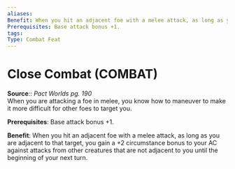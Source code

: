 ```yaml
---
aliases: 
Benefit: When you hit an adjacent foe with a melee attack, as long as you are adjacent to that target, you gain a +2 circumstance bonus to your AC against attacks from other creatures that are not adjacent to you until the beginning of your next turn.
Prerequisites: Base attack bonus +1.
tags: 
Type: Combat Feat 
---
```


# Close Combat (COMBAT)

**Source**:: _Pact Worlds pg. 190_  
When you are attacking a foe in melee, you know how to maneuver to make it more difficult for other foes to target you.

**Prerequisites**: Base attack bonus +1.

**Benefit**: When you hit an adjacent foe with a melee attack, as long as you are adjacent to that target, you gain a +2 circumstance bonus to your AC against attacks from other creatures that are not adjacent to you until the beginning of your next turn.
